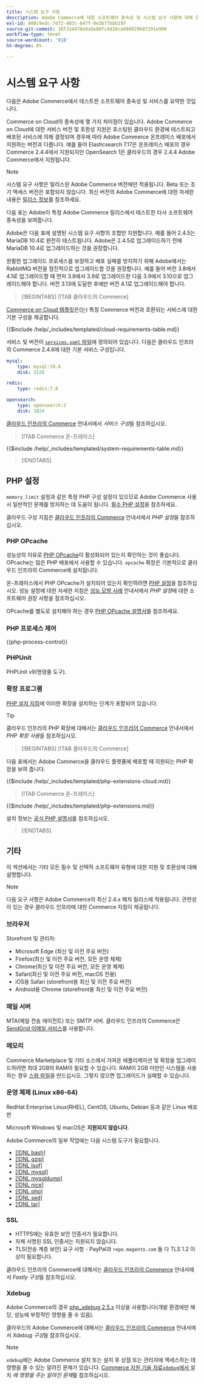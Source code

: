 ```yaml
---
title: 시스템 요구 사항
description: Adobe Commerce에 대한 소프트웨어 종속성 및 시스템 요구 사항에 대해 알아봅니다. 배포 환경과의 호환성을 보장하기 위해 테스트된 구성을 살펴보십시오.
exl-id: 008c9edc-7d72-403c-847f-0e3b77bbb197
source-git-commit: 10f324478e9a5e80fc4d28ce680929687291e990
workflow-type: tm+mt
source-wordcount: '818'
ht-degree: 0%

---
```


# 시스템 요구 사항

다음은 Adobe Commerce에서 테스트한 소프트웨어 종속성 및 서비스를 요약한 것입니다.

Commerce on Cloud의 종속성에 몇 가지 차이점이 있습니다. Adobe Commerce on Cloud에 대한 서비스 버전 및 호환성 지원은 호스팅된 클라우드 환경에 테스트되고 배포된 서비스에 의해 결정되며 경우에 따라 Adobe Commerce 온프레미스 배포에서 지원하는 버전과 다릅니다. 예를 들어 Elasticsearch 7.17은 온프레미스 배포의 경우 Commerce 2.4.4에서 지원되지만 OpenSearch 1은 클라우드의 경우 2.4.4 Adobe Commerce에서 지원됩니다.

>[!NOTE]
>
>시스템 요구 사항은 릴리스된 Adobe Commerce 버전에만 적용됩니다. Beta 또는 조기 액세스 버전은 포함되지 않습니다. 최신 버전의 Adobe Commerce에 대한 자세한 내용은 [릴리스 정보](../release/release-notes/overview.md)를 참조하세요.

다음 표는 Adobe이 특정 Adobe Commerce 릴리스에서 테스트한 타사 소프트웨어 종속성을 보여줍니다.

Adobe은 다음 표에 설명된 시스템 요구 사항의 조합만 지원합니다. 예를 들어 2.4.5는 MariaDB 10.4로 완전히 테스트됩니다. Adobe은 2.4.5로 업그레이드하기 전에 MariaDB 10.4로 업그레이드하는 것을 권장합니다.

원활한 업그레이드 프로세스를 보장하고 배포 실패를 방지하기 위해 Adobe에서는 RabbitMQ 버전을 점진적으로 업그레이드할 것을 권장합니다. 예를 들어 버전 3.8에서 4.1로 업그레이드할 때 먼저 3.8에서 3.9로 업그레이드한 다음 3.9에서 3.10으로 업그레이드해야 합니다. 버전 3.13에 도달한 후에만 버전 4.1로 업그레이드해야 합니다.

>[!BEGINTABS]
>[!TAB 클라우드의  Commerce]

[Commerce on Cloud 템플릿](https://github.com/magento/magento-cloud)은(는) 특정 Commerce 버전과 호환되는 서비스에 대한 기본 구성을 제공합니다.

{{$include /help/_includes/templated/cloud-requirements-table.md}}

서비스 및 버전이 [`services.yaml` 파일](https://github.com/magento/magento-cloud/blob/master/.magento/services.yaml)에 정의되어 있습니다. 다음은 클라우드 인프라의 Commerce 2.4.6에 대한 기본 서비스 구성입니다.

```yaml
mysql:
    type: mysql:10.6
    disk: 5120

redis:
    type: redis:7.0

opensearch:
    type: opensearch:2
    disk: 1024
```

[클라우드 인프라의 Commerce](https://experienceleague.adobe.com/docs/commerce-cloud-service/user-guide/configure/service/services-yaml.html) 안내서에서 _서비스 구성_&#x200B;을 참조하십시오.

>[!TAB Commerce 온-프레미스]

{{$include /help/_includes/templated/system-requirements-table.md}}

>[!ENDTABS]

## PHP 설정

`memory_limit` 설정과 같은 특정 PHP 구성 설정이 있으므로 Adobe Commerce 사용 시 일반적인 문제를 방지하는 데 도움이 됩니다. [필수 PHP 설정](prerequisites/php-settings.md)을 참조하세요.

클라우드 구성 지침은 [클라우드 인프라의 Commerce](https://experienceleague.adobe.com/docs/commerce-cloud-service/user-guide/configure/app/php-settings.html) 안내서에서 _PHP 설정_&#x200B;을 참조하십시오.

### PHP OPcache

성능상의 이유로 [PHP OPcache](https://www.php.net/manual/en/intro.opcache.php)이 활성화되어 있는지 확인하는 것이 좋습니다. OPcache는 많은 PHP 배포에서 사용할 수 있습니다. `opcache` 확장은 기본적으로 클라우드 인프라의 Commerce에 설치됩니다.

온-프레미스에서 PHP OPcache가 설치되어 있는지 확인하려면 [PHP 설정](prerequisites/php-settings.md)을 참조하십시오. 성능 설정에 대한 자세한 지침은 [성능 모범 사례](https://experienceleague.adobe.com/docs/commerce-operations/performance-best-practices/software.html#php-settings) 안내서에서 _PHP 설정_&#x200B;에 대한 소프트웨어 권장 사항을 참조하십시오.

OPcache를 별도로 설치해야 하는 경우 [PHP OPcache 설명서](https://www.php.net/manual/en/opcache.setup.php)를 참조하세요.

### PHP 프로세스 제어

{{php-process-control}}

### PHPUnit

PHPUnit v9(명령줄 도구).

### 확장 프로그램

[PHP 설치 지침](prerequisites/php-settings.md)에 이러한 확장을 설치하는 단계가 포함되어 있습니다.

>[!TIP]
>
>클라우드 인프라의 PHP 확장에 대해서는 [클라우드 인프라의 Commerce](https://experienceleague.adobe.com/docs/commerce-cloud-service/user-guide/configure/app/php-settings.html#enable-extensions) 안내서에서 _PHP 확장 사용_&#x200B;을 참조하십시오.

>[!BEGINTABS]
>[!TAB 클라우드의  Commerce]

다음 표에서는 Adobe Commerce을 클라우드 플랫폼에 배포할 때 지원되는 PHP 확장을 보여 줍니다.

{{$include /help/_includes/templated/php-extensions-cloud.md}}

>[!TAB Commerce 온-프레미스]

{{$include /help/_includes/templated/php-extensions.md}}

설치 정보는 [공식 PHP 설명서](https://www.php.net/manual/en/extensions.php)를 참조하십시오.

>[!ENDTABS]

## 기타

이 섹션에서는 기타 모든 필수 및 선택적 소프트웨어 유형에 대한 지원 및 호환성에 대해 설명합니다.

>[!NOTE]
>
>다음 요구 사항은 Adobe Commerce의 최신 2.4.x 패치 릴리스에 적용됩니다. 관련성이 있는 경우 클라우드 인프라에 대한 Commerce 지침이 제공됩니다.

### 브라우저

Storefront 및 관리자:

- Microsoft Edge (최신 및 이전 주요 버전)
- Firefox(최신 및 이전 주요 버전, 모든 운영 체제)
- Chrome(최신 및 이전 주요 버전, 모든 운영 체제)
- Safari(최신 및 이전 주요 버전, macOS 전용)
- iOS용 Safari (storefront용 최신 및 이전 주요 버전)
- Android용 Chrome (storefront용 최신 및 이전 주요 버전)

### 메일 서버

MTA(메일 전송 에이전트) 또는 SMTP 서버. 클라우드 인프라의 Commerce은 [SendGrid 이메일 서비스](https://experienceleague.adobe.com/docs/commerce-cloud-service/user-guide/project/sendgrid.html)를 사용합니다.

### 메모리

Commerce Marketplace 및 기타 소스에서 가져온 애플리케이션 및 확장을 업그레이드하려면 최대 2GB의 RAM이 필요할 수 있습니다. RAM이 2GB 미만인 시스템을 사용하는 경우 [스왑 파일](https://support.magento.com/hc/en-us/articles/360032980432)을 만드십시오. 그렇지 않으면 업그레이드가 실패할 수 있습니다.

### 운영 체제 (Linux x86-64)

RedHat Enterprise Linux(RHEL), CentOS, Ubuntu, Debian 등과 같은 Linux 배포판

Microsoft Windows 및 macOS은 **지원되지 않습니다**.

Adobe Commerce의 일부 작업에는 다음 시스템 도구가 필요합니다.

- [[!DNL bash]](https://www.gnu.org/software/bash/)
- [[!DNL gzip]](https://www.gzip.org/)
- [[!DNL lsof]](https://linux.die.net/man/8/lsof)
- [[!DNL mysql]](https://www.mysql.com/)
- [[!DNL mysqldump]](https://dev.mysql.com/doc/refman/8.0/en/mysqldump.html)
- [[!DNL nice]](https://linux.die.net/man/1/nice)
- [[!DNL php]](https://www.php.net/)
- [[!DNL sed]](https://www.gnu.org/software/sed/manual/sed.html)
- [[!DNL tar]](https://linux.die.net/man/1/tar)

### SSL

- HTTPS에는 유효한 보안 인증서가 필요합니다.
- 자체 서명된 SSL 인증서는 지원되지 않습니다.
- TLS(전송 계층 보안) 요구 사항 - PayPal과 `repo.magento.com` 둘 다 TLS 1.2 이상이 필요합니다.

클라우드 인프라의 Commerce에 대해서는 [클라우드 인프라의 Commerce](https://experienceleague.adobe.com/docs/commerce-cloud-service/user-guide/cdn/setup-fastly/fastly-configuration.html) 안내서에서 _Fastly 구성_&#x200B;을 참조하십시오.

### Xdebug

Adobe Commerce의 경우 [php_xdebug 2.5.x](https://xdebug.org/download) 이상을 사용합니다(개발 환경에만 해당, 성능에 부정적인 영향을 줄 수 있음).

클라우드의 Adobe Commerce에 대해서는 [클라우드 인프라의 Commerce](https://experienceleague.adobe.com/docs/commerce-cloud-service/user-guide/develop/test/debug.html) 안내서에서 _Xdebug 구성_&#x200B;을 참조하십시오.

>[!NOTE]
>
>`xdebug`에는 Adobe Commerce 설치 또는 설치 후 상점 또는 관리자에 액세스하는 데 영향을 줄 수 있는 알려진 문제가 있습니다. [Commerce 지원 기술 자료`xdebug`에서 &#x200B;](https://experienceleague.adobe.com/docs/commerce-knowledge-base/kb/troubleshooting/miscellaneous/known-issues-that-affect-installation.html)설치 _에 영향을 주는 알려진 문제_&#x200B;를 참조하십시오.


<!-- Last updated from includes: 2025-08-26 16:56:07 -->
